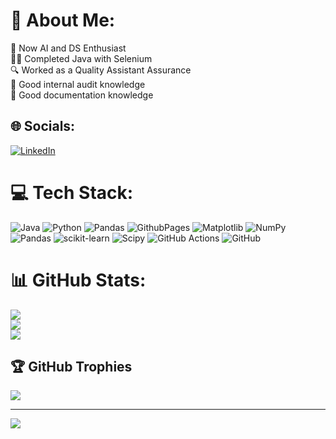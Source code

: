 # 💫 About Me:
🤖 Now AI and DS Enthusiast<br>👨‍💻 Completed Java with Selenium<br>🔍 Worked as a Quality Assistant Assurance<br>🔎 Good internal audit knowledge<br>📝 Good documentation knowledge


## 🌐 Socials:
[![LinkedIn](https://img.shields.io/badge/LinkedIn-%230077B5.svg?logo=linkedin&logoColor=white)](https://linkedin.com/in/www.linkedin.com/in/vergeena-devi-c-7a3577293) 

# 💻 Tech Stack:
![Java](https://img.shields.io/badge/java-%23ED8B00.svg?style=for-the-badge&logo=openjdk&logoColor=white) ![Python](https://img.shields.io/badge/python-3670A0?style=for-the-badge&logo=python&logoColor=ffdd54) ![Pandas](https://img.shields.io/badge/pandas-%23150458.svg?style=for-the-badge&logo=pandas&logoColor=white) ![GithubPages](https://img.shields.io/badge/github%20pages-121013?style=for-the-badge&logo=github&logoColor=white) ![Matplotlib](https://img.shields.io/badge/Matplotlib-%23ffffff.svg?style=for-the-badge&logo=Matplotlib&logoColor=black) ![NumPy](https://img.shields.io/badge/numpy-%23013243.svg?style=for-the-badge&logo=numpy&logoColor=white) ![Pandas](https://img.shields.io/badge/pandas-%23150458.svg?style=for-the-badge&logo=pandas&logoColor=white) ![scikit-learn](https://img.shields.io/badge/scikit--learn-%23F7931E.svg?style=for-the-badge&logo=scikit-learn&logoColor=white) ![Scipy](https://img.shields.io/badge/SciPy-%230C55A5.svg?style=for-the-badge&logo=scipy&logoColor=%white) ![GitHub Actions](https://img.shields.io/badge/github%20actions-%232671E5.svg?style=for-the-badge&logo=githubactions&logoColor=white) ![GitHub](https://img.shields.io/badge/github-%23121011.svg?style=for-the-badge&logo=github&logoColor=white)
# 📊 GitHub Stats:
![](https://github-readme-stats.vercel.app/api?username=Vergeena&theme=dark&hide_border=false&include_all_commits=false&count_private=false)<br/>
![](https://github-readme-streak-stats.herokuapp.com/?user=Vergeena&theme=dark&hide_border=false)<br/>
![](https://github-readme-stats.vercel.app/api/top-langs/?username=Vergeena&theme=dark&hide_border=false&include_all_commits=false&count_private=false&layout=compact)

## 🏆 GitHub Trophies
![](https://github-profile-trophy.vercel.app/?username=Vergeena&theme=radical&no-frame=false&no-bg=true&margin-w=4)

---
[![](https://visitcount.itsvg.in/api?id=Vergeena&icon=0&color=0)](https://visitcount.itsvg.in)

<!-- Proudly created with GPRM ( https://gprm.itsvg.in ) -->
